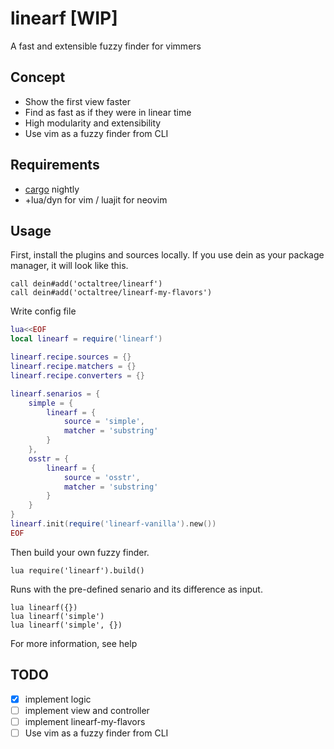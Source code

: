 # linearf [WIP]
A fast and extensible fuzzy finder for vimmers

## Concept
* Show the first view faster
* Find as fast as if they were in linear time
* High modularity and extensibility
* Use vim as a fuzzy finder from CLI

## Requirements
* [cargo](https://doc.rust-lang.org/book/ch01-01-installation.html) nightly
* +lua/dyn for vim / luajit for neovim

## Usage
First, install the plugins and sources locally. If you use dein as your package
manager, it will look like this.
```vim
call dein#add('octaltree/linearf')
call dein#add('octaltree/linearf-my-flavors')
```

Write config file
```lua
lua<<EOF
local linearf = require('linearf')

linearf.recipe.sources = {}
linearf.recipe.matchers = {}
linearf.recipe.converters = {}

linearf.senarios = {
    simple = {
        linearf = {
            source = 'simple',
            matcher = 'substring'
        }
    },
    osstr = {
        linearf = {
            source = 'osstr',
            matcher = 'substring'
        }
    }
}
linearf.init(require('linearf-vanilla').new())
EOF
```

Then build your own fuzzy finder.
```vim
lua require('linearf').build()
```

Runs with the pre-defined senario and its difference as input.
```vim
lua linearf({})
lua linearf('simple')
lua linearf('simple', {})
```
For more information, see help

## TODO
- [x] implement logic
- [ ] implement view and controller
- [ ] implement linearf-my-flavors
- [ ] Use vim as a fuzzy finder from CLI
